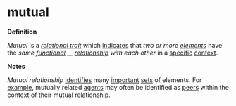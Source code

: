 # mutual

**Definition**

_Mutual_ is a [_relational trait_](https://github.com/gcassel/Modular-Organization-Terminology/blob/master/terms/relational-trait.md) which [indicates](https://github.com/gcassel/Modular-Organization-Terminology/blob/master/terms/indicate.md) that _two or more_ [_elements_](https://github.com/gcassel/Modular-Organization-Terminology/blob/master/terms/element.md) have the _same_ [_functional_](https://github.com/gcassel/Modular-Organization-Terminology/blob/master/terms/function.md) __ [_relationship_](https://github.com/gcassel/Modular-Organization-Terminology/blob/master/terms/relate.md) _with each other_ in a [specific](https://github.com/gcassel/Modular-Organization-Terminology/blob/master/terms/specific.md) [context](https://github.com/gcassel/Modular-Organization-Terminology/blob/master/terms/context.md).

**Notes**

_Mutual relationship_ [identifies](https://github.com/gcassel/Modular-Organization-Terminology/blob/master/terms/identify.md) many [important](https://github.com/gcassel/Modular-Organization-Terminology/blob/master/terms/important.md) [sets](https://github.com/gcassel/Modular-Organization-Terminology/blob/master/terms/set.md) of elements. For [example](https://github.com/gcassel/Modular-Organization-Terminology/blob/master/terms/example.md), mutually related [agents](https://github.com/gcassel/Modular-Organization-Terminology/blob/master/terms/agent.md) may often be identified as [peers](https://github.com/gcassel/Modular-Organization-Terminology/blob/master/terms/peer.md) within the context of their mutual relationship.
